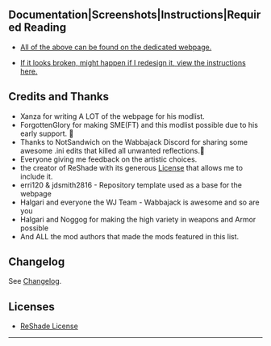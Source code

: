 <!-- markdownlint-disable MD041 -->
## Documentation|Screenshots|Instructions|Required Reading

- [All of the above can be found on the dedicated webpage.](https://eziothedeadpoet.github.io/Tales-from-the-Northern-Lands/)

- [If it looks broken, might happen if I redesign it, view the instructions here.](https://github.com/EzioTheDeadPoet/Tales-from-the-Northern-Lands#tales-from-the-northern-lands)

## Credits and Thanks

- Xanza for writing A LOT of the webpage for his modlist.
- ForgottenGlory for making SME(FT) and this modlist possible due to his early support. 🧡
- Thanks to NotSandwich on the Wabbajack Discord for sharing some awesome .ini edits that killed all unwanted reflections.🥪
- Everyone giving me feedback on the artistic choices.
- the creator of ReShade with its generous [License](ReShade/RESHADELICENSE.md#reshade-license) that allows me to include it.
- erri120 & jdsmith2816 - Repository template used as a base for the webpage
- Halgari and everyone the WJ Team - Wabbajack is awesome and so are you
- Halgari and Noggog for making the high variety in weapons and Armor possible
- And ALL the mod authors that made the mods featured in this list.

## Changelog

See [Changelog](https://eziothedeadpoet.github.io/Tales-from-the-Northern-Lands/CHANGELOG.html).

## Licenses

- [ReShade License](https://github.com/EzioTheDeadPoet/Tales-from-the-Northern-Lands/blob/v1.5.0/ReShade/RESHADELICENSE.md#reshade-license)

***
